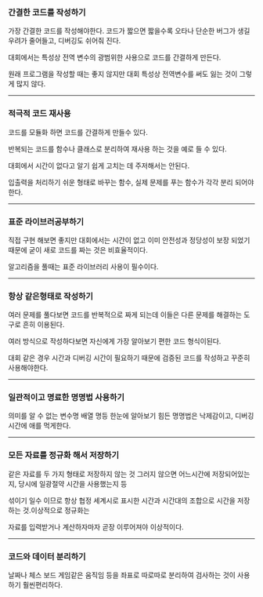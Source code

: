 ### 간결한 코드를 작성하기

가장 간결한 코드를 작성해야한다. 코드가 짧으면 짧을수록 오타나 단순한 버그가 생길 우려가 줄어들고, 디버깅도 쉬어줘 진다.

대회에서는 특성상 전역 변수의 광범위한 사용으로 코드를 간결하게 만든다.

원래 프로그램을 작성할 때는 좋지 않지만 대회 특성상 전역변수를 써도 잃는 것이 그렇게 많지 않다.

----------------------------------

### 적극적 코드 재사용

코드를 모듈화 하면 코드를 간결하게 만들수 있다.

반복되는 코드를 함수나 클래스로 분리하여 재사용 하는 것을 예로 들 수 있다.

대회에서 시간이 없다고 알기 쉽게 고치는 데 주저해서는 안된다.

입출력을 처리하기 쉬운 형태로 바꾸는 함수, 실제 문제를 푸는 함수가 각각 분리 되어야 한다.

----------------------------------------

### 표준 라이브러공부하기

직접 구현 해보면 좋지만 대회에서는 시간이 없고 이미 안전성과 정당성이 보장 되었기 때문에 굳이 새로 코드를 짜는 것은 비효율적이다.

알고리즘을 풀때는 표준 라이브러리 사용이 필수이다.

----------------------------------

### 항상 같은형태로 작성하기

여러 문제를 풀다보면 코드를 반복적으로 짜게 되는데 이들은 다른 문제를 해결하는 도구로 흔히 이용된다.

여러 방식으로 작성하다보면 자신에게 가장 알아보기 편한 코드 형식이된다.

대회 같은 경우 시간과 디버깅 시간이 필요하기 때문에 검증된 코드를 작성하고 꾸준히 사용해야한다.

--------------------------------------

### 일관적이고 명료한 명명법 사용하기

의미를 알 수 없는 변수명 배열 명등 한눈에 알아보기 힘든 명명법은 낙제감이고, 디버깅 시간에 애를 먹게한다.

----------------------------------------

### 모든 자료를 정규화 해서 저장하기

같은 자료를 두 가지 형태로 저장하지 않는 것 그러지 않으면 어느시간에 저장되어있는지, 당시에 일광절약 시간을 사용했는지 등

섞이기 일수 이므로 항상 협정 세계시로 표시한 시간과 시간대의 조합으로 시간을 저장하는 것.이상적으로 정규화는

자료를 입력받거나 계산하자마자 곧장 이루어져야 이상적이다.

----------------------------------------

### 코드와 데이터 분리하기

날짜나 체스 보드 게임같은 움직임 등을 좌표로 따로따로 분리하여 검사하는 것이 사용하기 훨씬편리하다.
